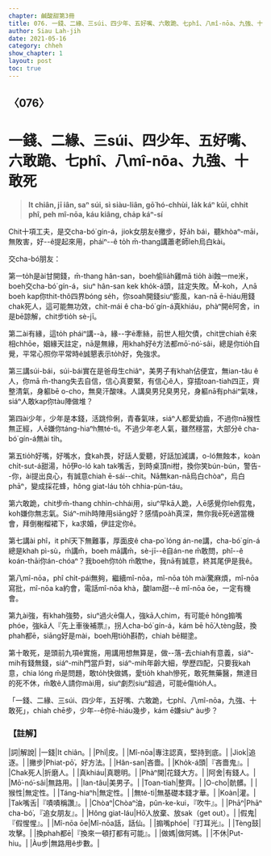 ```yaml
---
chapter: 鹹酸甜第3冊
title: 076. 一錢、二緣、三súi、四少年、五好嘴、六敢跪、七phî、八mî-nōa、九強、十敢死
author: Siau Lah-jih
date: 2021-05-16
category: chheh
show_chapter: 1
layout: post
toc: true
---
```


## 〈076〉
# 一錢、二緣、三súi、四少年、五好嘴、六敢跪、七phî、八mî-nōa、九強、十敢死
> **It chiân, jī iân, saⁿ súi, sì siàu-liân, gō͘ hó-chhùi, la̍k káⁿ kūi, chhit phî, peh mî-nōa, káu kiâng, cha̍p káⁿ-sí**
 
Chit十項工夫，是交cha-bó͘ gín-á，jiok女朋友ê撇步，好a̍h bái，聽khòaⁿ-māi，無敗害，好--ê提起來用，pháiⁿ--ê to̍h m̄-thang講蕭老師leh烏白kài。

交cha-bó͘朋友：

第一to̍h是ài甘開錢，m̄-thang hân-san，boeh偷lia̍h雞mā tio̍h ài蝕一me米，boeh交cha-bó͘ gín-á，siuⁿ hân-san kek kho̍k-á頭，註定失敗。M̄-koh，人nā boeh kap你thit-thô四界bóng se̍h，你soah開錢siuⁿ膨風，kan-nā ē-hiáu用錢 chak死人，這可能無功效，chit-mái ê cha-bó͘ gín-á真khiáu，phàⁿ開ê阿舍，in是bē諒解，chit步tio̍h sè-jī。

第二ài有緣，這to̍h pháiⁿ講--à，緣--字ē牽絲，前世人相欠債，chit世chiah ē來相chhōe，姻緣天註定，nā是無緣，用khah好ê方法都mō͘-nó͘-sâi，總是你tio̍h自覺，平常心照你平常時ê誠懇表示to̍h好，免強求。

第三講súi-bái，súi-bái實在是爸母生chiâⁿ，美男子有khah佔便宜，無ian-tâu ê人，你mā m̄-thang失去自信，信心真要緊，有信心ê人，穿插toan-tiah四正，齊整清氣，身軀bē o-cho，無臭汗酸味。人講臭男兒臭男兒，身軀nā有pháiⁿ氣味，siáⁿ人敢kap你tàu陣做堆？

第四ài少年，少年是本錢，活跳伶俐，青春氣味，siáⁿ人都愛幼齒，不過你nā猴性無正經，人ē嫌你táng-hiaⁿh無té-tì。不過少年老人氣，雖然穩當，大部分ê cha-bó͘ gín-á無ài ti̍h。

第五tio̍h好嘴，好嘴水，食kah畏，好話人愛聽，好話加減講，o-ló無蝕本，koàn chi̍t-sut-á甜湯，hō͘伊o-ló kah tak嘴舌，到時桌頂ni柑，換你笑bún-bún，警告--你，ài提出良心，有誠意chiah ē-sái--chit。Nā無kan-nā烏白chòaⁿ，烏白phāⁿ，變成採花蜂，hông giat-láu to̍h chhia-pùn-táu。

第六敢跪，chit步m̄-thang chhìn-chhái用，siuⁿ早kā人跪，人ē感覺你leh假鬼，koh嫌你無志氣。Siáⁿ-mih時陣用siāng好？感情poa̍h真深，無你我ē死ê適當機會，拜倒榭榴裙下，ka求婚，伊註定你ê。

第七講ài phî，it phî天下無難事，厚面皮ê cha-po͘ lóng án-ne講，cha-bó͘ gín-á總是khah pì-sù，m̄講m̄，boeh mā講m̄，sè-jī--ê自án-ne m̄敢問，phî--ê koán-thāi你án-chóaⁿ？我boeh你to̍h m̄敢the，我nā有誠意，終其尾伊是我ê。

第八mî-nōa，phî chi̍t-pái無夠，繼續mî-nōa，mî-nōa to̍h mài驚麻煩，mî-nōa寫批，mî-nōa ka約會，電話mî-nōa khà，酸lam甜--ê mî-nōa ōe，一定有機會。

第九ài強，有khah強勢，siuⁿ過火ē傷人，強kā人chim，有可能ē hông搧嘴phóe，強kā人『先上車後補票』，拐人cha-bó͘ gín-á，kám bē hō͘人tèng鼓，換phah都ē，siāng好是mài，boeh用tio̍h斟酌，chiah bē糊塗。

第十敢死，是頭前九項ê實施，用講用想無算是，做--落-去chiah有意義，siáⁿ-mih有錢無錢，siáⁿ-mih門當戶對，siáⁿ-mih年齡大細，學歷四配，只要我kah意，chia lóng m̄是問題，敢to̍h快做媽，愛tio̍h khah慘死，敢死無藥醫，無達目的死不休，m̄敢ê人請你mài用，siuⁿ劇烈siuⁿ超過，可能ē傷tio̍h人。

「一錢、二緣、三súi、四少年，五好嘴、六敢跪，七phî、八mî-nōa，九強、十敢死」，chiah chē步，少年--ê你ē-hiáu幾步，kám ē嫌siuⁿ àu步？

 
### 【註解】

|詞|解說|
|一錢|It chiân。|
|Phî|皮。|
|Mî-nōa|專注認真，堅持到底。|
|Jiok|追逐。|
|撇步|Phiat-pō͘，好方法。|
|Hân-san|吝嗇。|
|Kho̍k-á頭|『吝嗇鬼』。|
|Chak死人|折磨人。|
|真khiáu|真聰明。|
|Phàⁿ開|花錢大方。|
|阿舍|有錢人。|
|Mō͘-nó͘-sâi|無路用。|
|Ian-tâu|美男子。|
|Toan-tiah|整齊。|
|O-cho|骯髒。|
|猴性|無定性。|
|Táng-hiaⁿh|無定性。|
|無té-tì|無基礎本錢才華。|
|Koàn|灌。|
|Tak嘴舌|『嘖嘖稱讚』。|
|Chòaⁿ|Chòaⁿ油，pûn-ke-kui，『吹牛』。|
|Phāⁿ|Phāⁿ cha-bó͘，『追女朋友』。|
|Hông giat-láu|Hō͘人放棄、放sak（get out）。|
|假鬼|『假惺惺』。|
|Mî-nōa ōe|Mî-nōa話，話仙。|
|搧嘴phóe|『打耳光』。|
|Tèng鼓|攻擊。|
|換phah都ē|『換來一頓打都有可能』。|
|做媽|做阿媽。|
|不休|Put-hiu。|
|Àu步|無路用ê步數。|
